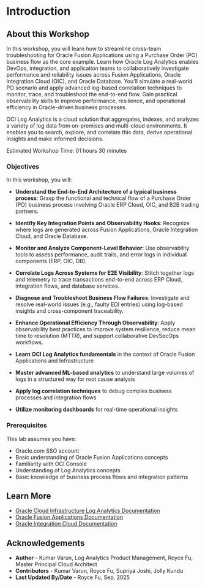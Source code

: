 # Introduction

## About this Workshop 

In this workshop, you will learn how to streamline cross-team troubleshooting for Oracle Fusion Applications using a Purchase Order (PO) business flow as the core example. Learn how Oracle Log Analytics enables DevOps, integration, and application teams to collaboratively investigate performance and reliability issues across Fusion Applications, Oracle Integration Cloud (OIC), and Oracle Database. You'll simulate a real-world PO scenario and apply advanced log-based correlation techniques to monitor, trace, and troubleshoot the end-to-end flow. Gain practical observability skills to improve performance, resilience, and operational efficiency in Oracle-driven business processes.

OCI Log Analytics is a cloud solution that aggregates, indexes, and analyzes a variety of log data from on-premises and multi-cloud environments. It enables you to search, explore, and correlate this data, derive operational insights and make informed decisions.

Estimated Workshop Time: 01 hours 30 minutes


### Objectives

In this workshop, you will:

* **Understand the End-to-End Architecture of a typical business process**: Grasp the functional and technical flow of a Purchase Order (PO) business process involving Oracle ERP Cloud, OIC, and B2B trading partners.

* **Identify Key Integration Points and Observability Hooks**: Recognize where logs are generated across Fusion Applications, Oracle Integration Cloud, and Oracle Database.

* **Monitor and Analyze Component-Level Behavior**: Use observability tools to assess performance, audit trails, and error logs in individual components (ERP, OIC, DB).

* **Correlate Logs Across Systems for E2E Visibility**: Stitch together logs and telemetry to trace transactions end-to-end across ERP Cloud, integration flows, and database services.

* **Diagnose and Troubleshoot Business Flow Failures**: Investigate and resolve real-world issues (e.g., faulty EDI entries) using log-based insights and cross-component traceability.

* **Enhance Operational Efficiency Through Observability**: Apply observability best practices to improve system resilience, reduce mean time to resolution (MTTR), and support collaborative DevSecOps workflows.

* **Learn OCI Log Analytics fundamentals** in the context of Oracle Fusion Applications and Infrastructure

* **Master advanced ML-based analytics** to understand large volumes of logs in a structured way for root cause analysis

* **Apply log correlation techniques** to debug complex business processes and integration flows

* **Utilize monitoring dashboards** for real-time operational insights


### Prerequisites

This lab assumes you have:

* Oracle.com SSO account
* Basic understanding of Oracle Fusion Applications concepts
* Familiarity with OCI Console
* Understanding of Log Analytics concepts
* Basic knowledge of business process flows and integration patterns

## Learn More

* [Oracle Cloud Infrastructure Log Analytics Documentation](https://docs.oracle.com/en-us/iaas/log-analytics/)
* [Oracle Fusion Applications Documentation](https://docs.oracle.com/en/applications/)
* [Oracle Integration Cloud Documentation](https://docs.oracle.com/en/cloud/paas/integration-cloud/)


## Acknowledgements
* **Author** - Kumar Varun, Log Analytics Product Management, Royce Fu, Master Principal Cloud Architect
* **Contributors** -  Kumar Varun, Royce Fu, Supriya Joshi, Jolly Kundu
* **Last Updated By/Date** - Royce Fu, Sep, 2025

